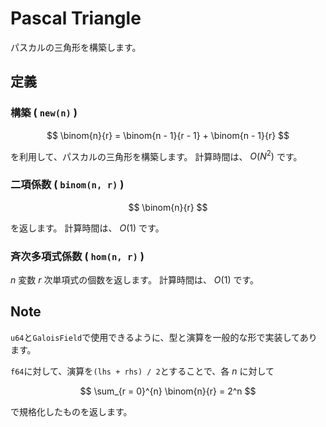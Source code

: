 # Pascal Triangle
パスカルの三角形を構築します。

## 定義

### 構築 ( `new(n)` )

$$
\binom{n}{r} = \binom{n - 1}{r - 1} + \binom{n - 1}{r} 
$$

を利用して、パスカルの三角形を構築します。
計算時間は、
$O(N^2)$
です。

### 二項係数 ( `binom(n, r)` )

$$
\binom{n}{r}
$$

を返します。
計算時間は、
$O(1)$
です。

### 斉次多項式係数 ( `hom(n, r)` )
$n$
変数
$r$
次単項式の個数を返します。
計算時間は、
$O(1)$
です。

## Note

`u64`と`GaloisField`で使用できるように、型と演算を一般的な形で実装してあります。

`f64`に対して、演算を`(lhs + rhs) / 2`とすることで、各 
$n$
に対して

$$
\sum_{r = 0}^{n} \binom{n}{r} = 2^n
$$

で規格化したものを返します。

